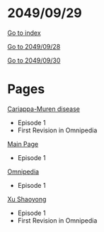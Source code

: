 # 2049/09/29

[Go to index](/README.md "Go to index")

[Go to 2049/09/28](20490928.md "Go to 2049/09/28")

[Go to 2049/09/30](20490930.md "Go to 2049/09/30")

# Pages

[Cariappa-Muren disease](https://omnipedia.app/wiki/2049/09/29/Cariappa-Muren_disease "Cariappa-Muren disease")
- Episode 1
- First Revision in Omnipedia

[Main Page](https://omnipedia.app/wiki/2049/09/29/Main_Page "Main Page")
- Episode 1

[Omnipedia](https://omnipedia.app/wiki/2049/09/29/Omnipedia/changes "Omnipedia")
- Episode 1

[Xu Shaoyong](https://omnipedia.app/wiki/2049/09/29/Xu_Shaoyong "Xu Shaoyong")
- Episode 1
- First Revision in Omnipedia
